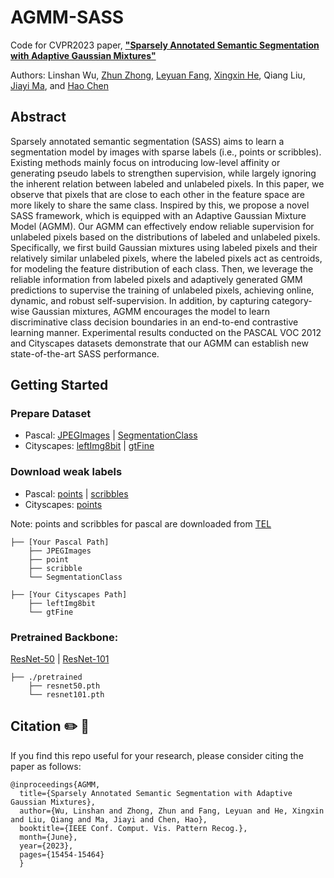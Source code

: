 # AGMM-SASS
Code for CVPR2023 paper, [**"Sparsely Annotated Semantic Segmentation with Adaptive Gaussian Mixtures"**](https://openaccess.thecvf.com/content/CVPR2023/papers/Wu_Sparsely_Annotated_Semantic_Segmentation_With_Adaptive_Gaussian_Mixtures_CVPR_2023_paper.pdf)

Authors: Linshan Wu, <a href="https://scholar.google.com/citations?user=nZizkQ0AAAAJ&hl">Zhun Zhong</a>, <a href="https://scholar.google.com/citations?hl=en&user=Gfa4nasAAAAJ">Leyuan Fang</a>, <a href="https://scholar.google.com/citations?hl=zh-CN&user=bHSKDuYAAAAJ">Xingxin He</a>, Qiang Liu, <a href="https://scholar.google.com/citations?hl=zh-CN&user=73trMQkAAAAJ">Jiayi Ma</a>, and <a href="https://scholar.google.com/citations?hl=en&user=Z_t5DjwAAAAJ">Hao Chen</a>

## Abstract
Sparsely annotated semantic segmentation (SASS) aims to learn a segmentation model by images with sparse labels (i.e., points or scribbles). Existing methods mainly focus on introducing low-level affinity or generating pseudo labels to strengthen supervision, while largely ignoring the inherent relation between labeled and unlabeled pixels. In this paper, we observe that pixels that are close to each other in the feature space are more likely to share the same
class. Inspired by this, we propose a novel SASS framework, which is equipped with an Adaptive Gaussian Mixture Model (AGMM). Our AGMM can effectively endow reliable supervision for unlabeled pixels based on the distributions of labeled and unlabeled pixels. Specifically, we first build Gaussian mixtures using labeled pixels and their relatively similar unlabeled pixels, where the labeled pixels act as centroids, for modeling the feature distribution of each class. Then, we leverage the reliable information from labeled pixels and adaptively generated GMM predictions to supervise the training of unlabeled pixels, achieving online, dynamic, and robust self-supervision. In addition, by capturing category-wise Gaussian mixtures, AGMM encourages the model to learn discriminative class decision boundaries in an end-to-end contrastive learning manner. Experimental results conducted on the PASCAL VOC 2012 and Cityscapes datasets demonstrate that our AGMM can establish new state-of-the-art SASS performance.

## Getting Started
### Prepare Dataset
- Pascal: [JPEGImages](http://host.robots.ox.ac.uk/pascal/VOC/voc2012/VOCtrainval_11-May-2012.tar) | [SegmentationClass](https://drive.google.com/file/d/1ikrDlsai5QSf2GiSUR3f8PZUzyTubcuF/view?usp=sharing)
- Cityscapes: [leftImg8bit](https://www.cityscapes-dataset.com/file-handling/?packageID=3) | [gtFine](https://drive.google.com/file/d/1E_27g9tuHm6baBqcA7jct_jqcGA89QPm/view?usp=sharing)

### Download weak labels
- Pascal: [points](http://host.robots.ox.ac.uk/pascal/VOC/voc2012/VOCtrainval_11-May-2012.tar) | [scribbles](https://drive.google.com/file/d/1ikrDlsai5QSf2GiSUR3f8PZUzyTubcuF/view?usp=sharing)
- Cityscapes: [points](https://www.cityscapes-dataset.com/file-handling/?packageID=3)

Note: points and scribbles for pascal are downloaded from [TEL](https://github.com/megvii-research/TreeEnergyLoss)
```
├── [Your Pascal Path]
    ├── JPEGImages
    ├── point
    ├── scribble
    └── SegmentationClass
    
├── [Your Cityscapes Path]
    ├── leftImg8bit
    └── gtFine
```
### Pretrained Backbone:
[ResNet-50](https://drive.google.com/file/d/1mqUrqFvTQ0k5QEotk4oiOFyP6B9dVZXS/view?usp=sharing) | [ResNet-101](https://drive.google.com/file/d/1Rx0legsMolCWENpfvE2jUScT3ogalMO8/view?usp=sharing)
```
├── ./pretrained
    ├── resnet50.pth
    └── resnet101.pth
```

## Citation ✏️ 📄
If you find this repo useful for your research, please consider citing the paper as follows:
```
@inproceedings{AGMM,
  title={Sparsely Annotated Semantic Segmentation with Adaptive Gaussian Mixtures},
  author={Wu, Linshan and Zhong, Zhun and Fang, Leyuan and He, Xingxin and Liu, Qiang and Ma, Jiayi and Chen, Hao},
  booktitle={IEEE Conf. Comput. Vis. Pattern Recog.},
  month={June},
  year={2023},
  pages={15454-15464}
  }
```

